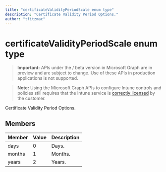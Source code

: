 ```yaml
---
title: "certificateValidityPeriodScale enum type"
description: "Certificate Validity Period Options."author: "tfitzmac"
---
```


# certificateValidityPeriodScale enum type

> **Important:** APIs under the / beta version in Microsoft Graph are in preview and are subject to change. Use of these APIs in production applications is not supported.

> **Note:** Using the Microsoft Graph APIs to configure Intune controls and policies still requires that the Intune service is [correctly licensed](https://go.microsoft.com/fwlink/?linkid=839381) by the customer.

Certificate Validity Period Options.
## Members
|Member|Value|Description|
|:---|:---|:---|
|days|0|Days.|
|months|1|Months.|
|years|2|Years.|





